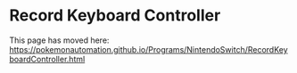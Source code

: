 # Record Keyboard Controller

This page has moved here: https://pokemonautomation.github.io/Programs/NintendoSwitch/RecordKeyboardController.html

